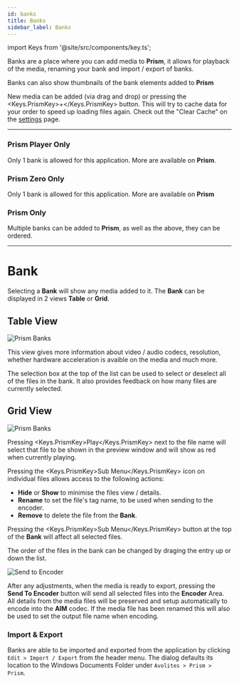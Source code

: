 ```yaml
---
id: banks
title: Banks
sidebar_label: Banks
---
```


import Keys from '@site/src/components/key.ts';

Banks are a place where you can add media to **Prism**, it allows for playback of the media, renaming your bank and import / export of banks.

Banks can also show thumbnails of the bank elements added to **Prism**

New media can be added (via drag and drop) or pressing the <Keys.PrismKey>+</Keys.PrismKey> button. This will try to cache data for your order to speed up loading files again. Check out the "Clear Cache" on the [settings](../settings/settings-general) page.

-----

### Prism Player Only
Only 1 bank is allowed for this application. More are available on **Prism**.

### Prism Zero Only
Only 1 bank is allowed for this application. More are available on **Prism**

### Prism Only
Multiple banks can be added to **Prism**, as well as the above, they can be ordered.

-----

# Bank
Selecting a **Bank** will show any media added to it. The **Bank** can be displayed in 2 views **Table** or **Grid**.

## Table View

![Prism Banks](/prismdocs/images/prism-table-banks.png)

This view gives more information about video / audio codecs, resolution, whether hardware acceleration is avaible on the media and much more.


The selection box at the top of the list can be used to select or deselect all of the files in the bank. It also provides feedback on how many files are currently selected.


## Grid View

![Prism Banks](/prismdocs/images/prism-grid-banks.png)

Pressing <Keys.PrismKey>Play</Keys.PrismKey> next to the file name will select that file to be shown in the preview window and will show as red when currently playing.

Pressing the <Keys.PrismKey>Sub Menu</Keys.PrismKey> icon on individual files allows access to the following actions:

- **Hide** or **Show** to minimise the files view / details.
- **Rename** to set the file's tag name, to be used when sending to the encoder.
- **Remove** to delete the file from the **Bank**.

Pressing the <Keys.PrismKey>Sub Menu</Keys.PrismKey> button at the top of the **Bank** will affect all selected files.

The order of the files in the bank can be changed by draging the entry up or down the list.

![Send to Encoder](/prismdocs/images/sendtoencoder.png)

After any adjustments, when the media is ready to export, pressing the **Send To Encoder** button will send all selected files into the **Encoder** Area. All details from the media files will be preserved and setup automatically to encode into the **AIM** codec. If the media file has been renamed this will also be used to set the output file name when encoding.

### Import & Export

Banks are able to be imported and exported from the application by clicking `Edit > Import / Export` from the header menu. The dialog defaults its location to the Windows Documents Folder under `Avolites > Prism > Prism`.
